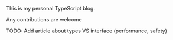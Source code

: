 This is my personal TypeScript blog.

Any contributions are welcome

TODO:
Add article about types VS interface (performance, safety)
